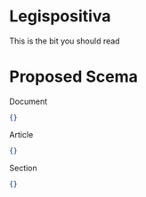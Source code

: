 # Legispositiva

This is the bit you should read


# Proposed Scema

Document

```json
{}
```

Article

```json
{}
```

Section

```json
{}
```
